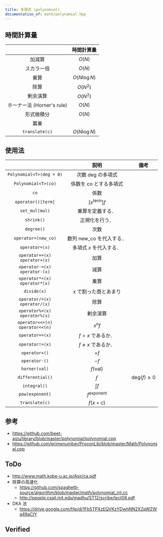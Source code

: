 ```yaml
---
title: 多項式 (polynomial)
documentation_of: math/polynomial.hpp
---
```



## 時間計算量

||時間計算量|
|:--:|:--:|
|加減算|$O(N)$|
|スカラー倍|$O(N)$|
|乗算|$O(N\log{N})$|
|除算|$O(N^2)$|
|剰余演算|$O(N^2)$|
|ホーナー法 (Horner's rule)|$O(N)$|
|形式微積分|$O(N)$|
|冪乗||
|`translate(c)`|$O(N\log{N})$|


## 使用法

||説明|備考|
|:--:|:--:|:--:|
|`Polynomial<T>(deg = 0)`|次数 $\mathrm{deg}$ の多項式||
|`Polynomial<T>(co)`|係数を $\mathrm{co}$ とする多項式||
|`co`|係数||
|`operator()[term]`|$[x^{\mathrm{term}}]f$||
|`set_mul(mul)`|乗算を定義する．||
|`shrink()`|正規化を行う．||
|`degree()`|次数||
|`operator=(new_co)`|数列 $\mathrm{new\_co}$ を代入する．||
|`operator=(x)`|多項式 $x$ を代入する．||
|`operator+=(x)`<br>`operator+(x)`|加算||
|`operator-=(x)`<br>`operator-(x)`|減算||
|`operator*=(x)`<br>`operator*(x)`|乗算||
|`divide(x)`|$x$ で割った商とあまり||
|`operator/=(x)`<br>`operator/(x)`|除算||
|`operator%=(x)`<br>`operator%(x)`|剰余演算||
|`operator<<=(n)`<br>`operator<<(n)`|$x^n f$||
|`operator==(x)`|$f = x$ であるか．||
|`operator!=(x)`|$f \neq x$ であるか．||
|`operator+()`|$+{f}$||
|`operator-()`|$-{f}$||
|`horner(val)`|$f(\mathrm{val})$||
|`differential()`|$f^{\prime}$|$\mathrm{deg}(f) \geq 0$|
|`integral()`|$\int{f}$||
|`pow(exponent)`|$f^{\mathrm{exponent}}$||
|`translate(c)`|$f(x + c)$||


## 参考

- https://github.com/beet-aizu/library/blob/master/polynomial/polynomial.cpp
- https://github.com/primenumber/ProconLib/blob/master/Math/Polynomial.cpp


## ToDo

- http://www.math.kobe-u.ac.jp/Asir/ca.pdf
- 除算の高速化
  - https://github.com/spaghetti-source/algorithm/blob/master/math/polynomial_int.cc
  - http://people.csail.mit.edu/madhu/ST12/scribe/lect06.pdf
- DKA 法
  - https://drive.google.com/file/d/1Fb5TPXzEQVKzYDwhNN2XZpWZWa49aCIY


## Verified
